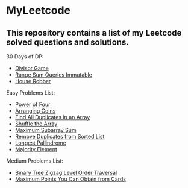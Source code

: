 # MyLeetcode
## This repository contains a list of my Leetcode solved questions and solutions.

30 Days of DP:
- [Divisor Game](https://leetcode.com/problems/divisor-game/)
- [Range Sum Queries Immutable](https://leetcode.com/problems/range-sum-query-immutable/)
- [House Robber](https://leetcode.com/problems/house-robber/)

Easy Problems List:
- [Power of Four](https://leetcode.com/problems/power-of-four/)
- [Arranging Coins](https://leetcode.com/problems/arranging-coins/)
- [Find All Duplicates in an Array](https://leetcode.com/problems/find-all-duplicates-in-an-array/)
- [Shuffle the Array](https://leetcode.com/problems/shuffle-the-array/)
- [Maximum Subarray Sum](https://leetcode.com/problems/maximum-subarray/)
- [Remove Duplicates from Sorted List](https://leetcode.com/problems/remove-duplicates-from-sorted-list/)
- [Longest Pallindrome](https://leetcode.com/problems/longest-palindrome/)
- [Majority Element](https://leetcode.com/problems/majority-element/)

Medium Problems List:
- [Binary Tree Zigzag Level Order Traversal](https://leetcode.com/problems/binary-tree-zigzag-level-order-traversal/)
- [Maximum Points You Can Obtain from Cards](https://leetcode.com/problems/maximum-points-you-can-obtain-from-cards/)
